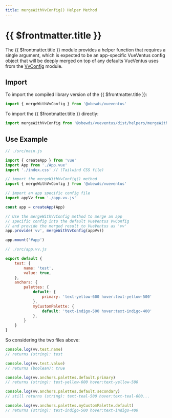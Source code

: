 ```yaml
---
title: mergeWithVvConfig() Helper Method
---
```



<script setup>
    import DocsPackageVersion from '../../../src/views/compos/DocsPackageVersion.vue'
</script>



# {{ $frontmatter.title }}

The {{ $frontmatter.title }} module provides a helper function that requires a single argument, which is expected to be an app-specific VueVentus config object that will be deeply merged on top of any defaults VueVentus uses from the [VvConfig](/modules/configs/vv-config) module.






## Import

To import the compiled library version of the {{ $frontmatter.title }}:

```javascript
import { mergeWithVvConfig } from '@obewds/vueventus'
```

To import the {{ $frontmatter.title }} directly:

```javascript
import mergeWithVvConfig from '@obewds/vueventus/dist/helpers/mergeWithVvConfig.js'
```






## Use Example

```javascript
// ./src/main.js

import { createApp } from 'vue'
import App from './App.vue'
import './index.css' // (Tailwind CSS file)

// import the mergeWithVvConfig() method
import { mergeWithVvConfig } from '@obewds/vueventus'

// import an app specific config file
import appVv from './app.vv.js'

const app = createApp(App)

// Use the mergeWithVvConfig method to merge an app 
// specific config into the default VueVentus VvConfig
// and provide the merged result to VueVentus as 'vv'
app.provide('vv', mergeWithVvConfig(appVv))

app.mount('#app')
```

```javascript
// ./src/app.vv.js

export default {
    test: {
        name: 'test',
        value: true,
    },
    anchors: {
        palettes: {
            default: {
                primary: 'text-yellow-600 hover:text-yellow-500'
            },
            myCustomPalette: {
                default: 'text-indigo-500 hover:text-indigo-400'
            },
        }
    }
}
```

So considering the two files above:

```javascript
console.log(vv.test.name)
// returns (string): test

console.log(vv.test.value)
// returns (boolean): true

console.log(vv.anchors.palettes.default.primary)
// returns (string): text-yellow-600 hover:text-yellow-500

console.log(vv.anchors.palettes.default.secondary)
// still returns (string): text-teal-500 hover:text-teal-600...

console.log(vv.anchors.palettes.myCustomPalette.default)
// returns (string): text-indigo-500 hover:text-indigo-400
```






<DocsPackageVersion/>

